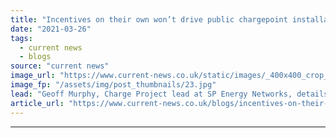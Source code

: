 ```yaml
---
title: "Incentives on their own won’t drive public chargepoint installation"
date: "2021-03-26"
tags: 
  - current news
  - blogs
source: "current news"
image_url: "https://www.current-news.co.uk/static/images/_400x400_crop_center-center/Project-Pace-credit-SPEN.jpg"
image_fp: "/assets/img/post_thumbnails/23.jpg"
lead: "Geoff Murphy, Charge Project lead at SP Energy Networks, details how more than incentives alone will be required to accelerate the uptake of electric vehicles with the sector currently being in a ‘chicken & egg’ situation."
article_url: "https://www.current-news.co.uk/blogs/incentives-on-their-own-wont-drive-public-chargepoint-installation?utm_source=rss-feeds&utm_medium=rss&utm_campaign=rss"
---
```


---

